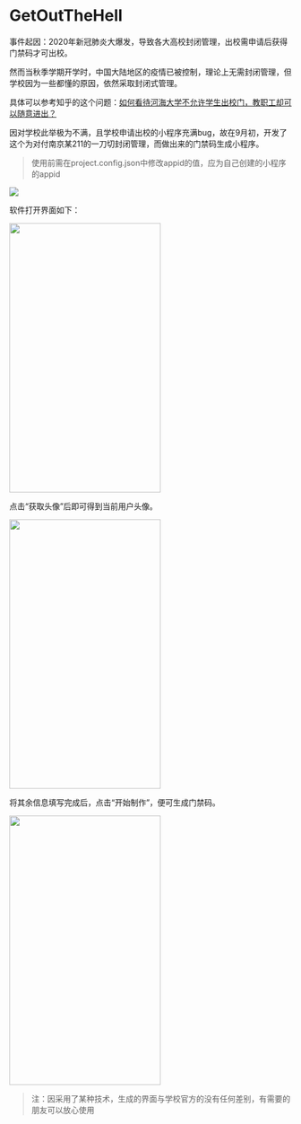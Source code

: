 # GetOutTheHell
事件起因：2020年新冠肺炎大爆发，导致各大高校封闭管理，出校需申请后获得门禁码才可出校。

然而当秋季学期开学时，中国大陆地区的疫情已被控制，理论上无需封闭管理，但学校因为一些都懂的原因，依然采取封闭式管理。

具体可以参考知乎的这个问题：[如何看待河海大学不允许学生出校门，教职工却可以随意进出？](https://www.zhihu.com/question/407901391)

因对学校此举极为不满，且学校申请出校的小程序充满bug，故在9月初，开发了这个为对付南京某211的一刀切封闭管理，而做出来的门禁码生成小程序。

> 使用前需在project.config.json中修改appid的值，应为自己创建的小程序的appid

![](https://github.com/Ricky-Chu/GetOutTheHell/blob/master/image-appid.png)

软件打开界面如下： 

<img width="270" height="480" src="https://github.com/Ricky-Chu/GetOutTheHell/blob/master/image-index.png"/>

点击“获取头像”后即可得到当前用户头像。

<img width="270" height="480" src="https://github.com/Ricky-Chu/GetOutTheHell/blob/master/image-face.png"/>

将其余信息填写完成后，点击“开始制作”，便可生成门禁码。

<img width="270" height="480" src="https://github.com/Ricky-Chu/GetOutTheHell/blob/master/image-result.png"/>

> 注：因采用了某种技术，生成的界面与学校官方的没有任何差别，有需要的朋友可以放心使用
